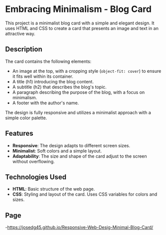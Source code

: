 # Embracing Minimalism - Blog Card

This project is a minimalist blog card with a simple and elegant design. It uses HTML and CSS to create a card that presents an image and text in an attractive way.

## Description

The card contains the following elements:
- An image at the top, with a cropping style (`object-fit: cover`) to ensure it fits well within its container.
- A title (h1) introducing the blog content.
- A subtitle (h2) that describes the blog's topic.
- A paragraph describing the purpose of the blog, with a focus on minimalism.
- A footer with the author's name.

The design is fully responsive and utilizes a minimalist approach with a simple color palette.

## Features

- **Responsive**: The design adapts to different screen sizes.
- **Minimalist**: Soft colors and a simple layout.
- **Adaptability**: The size and shape of the card adjust to the screen without overflowing.

## Technologies Used

- **HTML**: Basic structure of the web page.
- **CSS**: Styling and layout of the card. Uses CSS variables for colors and sizes.

## Page 

-https://josedg45.github.io/Responsive-Web-Desig-Minimal-Blog-Card/
